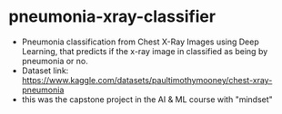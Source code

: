 # pneumonia-xray-classifier
- Pneumonia classification from Chest X-Ray Images using Deep Learning, that predicts if the x-ray image in classified as being by pneumonia or no.  
- Dataset link: https://www.kaggle.com/datasets/paultimothymooney/chest-xray-pneumonia  
- this was the capstone project in the AI & ML course with "mindset"
